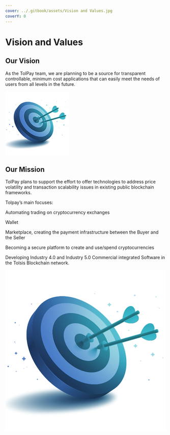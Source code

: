 ```yaml
---
cover: ../.gitbook/assets/Vision and Values.jpg
coverY: 0
---
```


# Vision and Values

## Our Vision

As the TolPay team, we are planning to be a source for transparent controllable, minimum cost applications that can easily meet the needs of users from all levels in the future.

![](../.gitbook/assets/vision.jpg)

## Our Mission

TolPay plans to support the effort to offer technologies to address price volatility and transaction scalability issues in existing public blockchain frameworks.

Tolpay’s main focuses:

Automating trading on cryptocurrency exchanges

Wallet

Marketplace, creating the payment infrastructure between the Buyer and the Seller

Becoming a secure platform to create and use/spend cryptocurrencies

Developing Industry 4.0 and Industry 5.0 Commercial integrated Software in the Tolsis Blockchain network.



![](<../.gitbook/assets/vision (1).png>)
